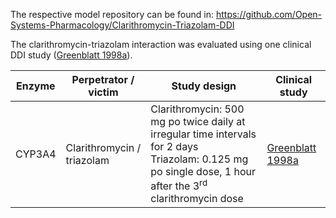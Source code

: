 The respective model repository can be found in:
https://github.com/Open-Systems-Pharmacology/Clarithromycin-Triazolam-DDI

The clarithromycin-triazolam interaction was evaluated using one clinical DDI study ([Greenblatt 1998a](#4-References)).



| Enzyme | Perpetrator / victim       | Study design                                                 | Clinical study                    |
| ------ | -------------------------- | ------------------------------------------------------------ | --------------------------------- |
| CYP3A4 | Clarithromycin / triazolam | Clarithromycin: 500 mg po twice daily at irregular time intervals for 2 days<br />Triazolam: 0.125 mg po single dose, 1 hour after the 3<sup>rd</sup> clarithromycin dose | [Greenblatt 1998a](#4-References) |

